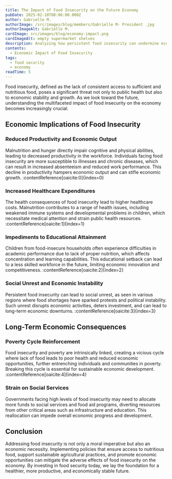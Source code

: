 ```yaml
---
title: The Impact of Food Insecurity on the Future Economy
pubDate: 2025-02-18T08:06:00.000Z
author: Gabrielle M.
authorImage: /src/images/blog/members/Gabrielle M- President .jpg
authorImageAlt: Gabrielle M.
cardImage: src/images/blog/economy-impact.png
cardImageAlt: empty supermarket shelves
description: Analyzing how persistent food insecurity can undermine economic growth and stability in the coming years.
contents:
  - Economic Impact of Food Insecurity
tags:
  - food security
  - economy
readTime: 5
---
```


Food insecurity, defined as the lack of consistent access to sufficient and nutritious food, poses a significant threat not only to public health but also to economic stability and growth. As we look toward the future, understanding the multifaceted impact of food insecurity on the economy becomes increasingly crucial.

## Economic Implications of Food Insecurity

### Reduced Productivity and Economic Output

Malnutrition and hunger directly impair cognitive and physical abilities, leading to decreased productivity in the workforce. Individuals facing food insecurity are more susceptible to illnesses and chronic diseases, which can result in increased absenteeism and reduced work performance. This decline in productivity hampers economic output and can stifle economic growth. :contentReference[oaicite:0]{index=0}

### Increased Healthcare Expenditures

The health consequences of food insecurity lead to higher healthcare costs. Malnutrition contributes to a range of health issues, including weakened immune systems and developmental problems in children, which necessitate medical attention and strain public health resources. :contentReference[oaicite:1]{index=1}

### Impediments to Educational Attainment

Children from food-insecure households often experience difficulties in academic performance due to lack of proper nutrition, which affects concentration and learning capabilities. This educational setback can lead to a less skilled workforce in the future, limiting economic innovation and competitiveness. :contentReference[oaicite:2]{index=2}

### Social Unrest and Economic Instability

Persistent food insecurity can lead to social unrest, as seen in various regions where food shortages have sparked protests and political instability. Such unrest disrupts economic activities, deters investment, and can lead to long-term economic downturns. :contentReference[oaicite:3]{index=3}

## Long-Term Economic Consequences

### Poverty Cycle Reinforcement

Food insecurity and poverty are intrinsically linked, creating a vicious cycle where lack of food leads to poor health and reduced economic opportunities, further entrenching individuals and communities in poverty. Breaking this cycle is essential for sustainable economic development. :contentReference[oaicite:4]{index=4}

### Strain on Social Services

Governments facing high levels of food insecurity may need to allocate more funds to social services and food aid programs, diverting resources from other critical areas such as infrastructure and education. This reallocation can impede overall economic progress and development.

## Conclusion

Addressing food insecurity is not only a moral imperative but also an economic necessity. Implementing policies that ensure access to nutritious food, support sustainable agricultural practices, and promote economic opportunities can mitigate the adverse effects of food insecurity on the economy. By investing in food security today, we lay the foundation for a healthier, more productive, and economically stable future.
